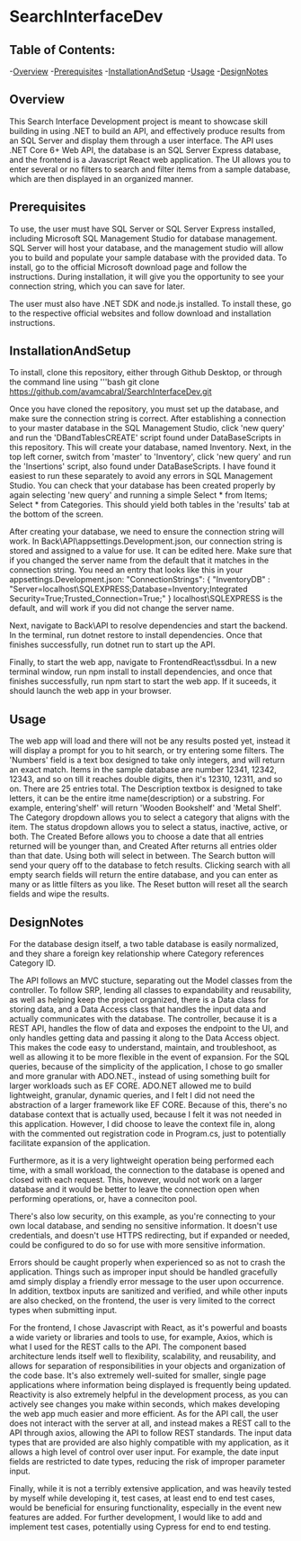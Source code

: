 # SearchInterfaceDev

## Table of Contents:

-[Overview](#overview)
-[Prerequisites](#prerequisites)
-[InstallationAndSetup](#installationandsetup)
-[Usage](#usage)
-[DesignNotes](#designnotes)


## Overview

This Search Interface Development project is meant to showcase skill building in using .NET to build an API, and effectively produce results from an SQL Server and display them through a user interface. The API uses .NET Core 6+ Web API, the database is an SQL Server Express database, and the frontend is a Javascript React web application. The UI allows you to enter several or no filters to search and filter items from a sample database, which are then displayed in an organized manner. 

## Prerequisites

To use, the user must have SQL Server or SQL Server Express installed, including Microsoft SQL Management Studio for database management. SQL Server will host your database, and the management studio will allow you to build and populate your sample database with the provided data. To install, go to the official Microsoft download page and follow the instructions. During installation, it will give you the opportunity to see your connection string, which you can save for later.

The user must also have .NET SDK and node.js installed. To install these, go to the respective official websites and follow download and installation instructions. 

## InstallationAndSetup

To install, clone this repository, either through Github Desktop, or through the command line using 
'''bash
    git clone https://github.com/avamcabral/SearchInterfaceDev.git

Once you have cloned the repository, you must set up the database, and make sure the connection string is correct. After establishing a connection to your master database in the SQL Management Studio, click 'new query' and run the 'DBandTablesCREATE' script found under DataBaseScripts in this repository. This will create your database, named Inventory. Next, in the top left corner, switch from 'master' to 'Inventory', click 'new query' and run the 'Insertions' script, also found under DataBaseScripts. I have found it easiest to run these separately to avoid any errors in SQL Management Studio. You can check that your database has been created properly by again selecting 'new query' and running a simple Select * from Items; Select * from Categories. This should yield both tables in the 'results' tab at the bottom of the screen.

After creating your database, we need to ensure the connection string will work. In Back\API\appsettings.Development.json, our connection string is stored and assigned to a value for use. It can be edited here. Make sure that if you changed the server name from the default that it matches in the connection string. You need an entry that looks like this in your appsettings.Development.json: 
  "ConnectionStrings": {
    "InventoryDB" : "Server=localhost\\SQLEXPRESS;Database=Inventory;Integrated Security=True;Trusted_Connection=True;"
  } 
  localhost\\SQLEXPRESS is the default, and will work if you did not change the server name. 

Next, navigate to Back\API to resolve dependencies and start the backend. In the terminal, run 
dotnet restore
to install dependencies. Once that finishes successfully, run 
dotnet run
to start up the API. 

Finally, to start the web app, navigate to FrontendReact\ssdbui. In a new terminal window, run 
npm install
to install dependencies, and once that finishes successfully, run 
npm start
to start the web app. If it suceeds, it should launch the web app in your browser. 

## Usage

The web app will load and there will not be any results posted yet, instead it will display a prompt for you to hit search, or try entering some filters. The 'Numbers' field is a text box designed to take only integers, and will return an exact match. Items in the sample database are number 12341, 12342, 12343, and so on till it reaches double digits, then it's 12310, 12311, and so on. There are 25 entries total. 
The Description textbox is designed to take letters, it can be the entire itme name(description) or a substring. For example, entering'shelf' will return 'Wooden Bookshelf' and 'Metal Shelf'. 
The Category dropdown allows you to select a category that aligns with the item. 
The status dropdown allows you to select a status, inactive, active, or both. 
The Created Before allows you to choose a date that all entries returned will be younger than, and Created After returns all entries older than that date. Using both will select in between.
The Search button will send your query off to the database to fetch results. Clicking search with all empty search fields will return the entire database, and you can enter as many or as little filters as you like. 
The Reset button will reset all the search fields and wipe the results.

## DesignNotes

For the database design itself, a two table database is easily normalized, and they share a foreign key relationship where Category references Category ID. 

The API follows an MVC stucture, separating out the Model classes from the controller. To follow SRP, lending all classes to expandability and reusability, as well as helping keep the project organized, there is a Data class for storing data, and a Data Access class that handles the input data and actually communicates with the database. The controller, because it is a REST API, handles the flow of data and exposes the endpoint to the UI, and only handles getting data and passing it along to the Data Access object. This makes the code easy to understand, maintain, and troubleshoot, as well as allowing it to be more flexible in the event of expansion. For the SQL queries, because of the simplicity of the application, I chose to go smaller and more granular with ADO.NET., instead of using something built for larger workloads such as EF CORE. ADO.NET allowed me to build lightweight, granular, dynamic queries, and I felt I did not need the abstraction of a larger framework like EF CORE. Because of this, there's no database context that is actually used, because I felt it was not needed in this application. However, I did choose to leave the context file in, along with the commented out registration code in Program.cs, just to potentially facilitate expansion of the application. 

Furthermore, as it is a very lightweight operation being performed each time, with a small workload, the connection to the database is opened and closed with each request. This, however, would not work on a larger database and it would be better to leave the connection open when performing operations, or, have a conneciton pool.

There's also low security, on this example, as you're connecting to your own local database, and sending no sensitive information. It doesn't use credentials, and doesn't use HTTPS redirecting, but if expanded or needed, could be configured to do so for use with more sensitive information. 

Errors should be caught properly when experienced so as not to crash the application. Things such as improper input should be handled gracefully amd simply display a friendly error message to the user upon occurrence. In addition, textbox inputs are sanitized and verified, and while other inputs are also checked, on the frontend, the user is very limited to the correct types when submitting input. 

For the frontend, I chose Javascript with React, as it's powerful and boasts a wide variety or libraries and tools to use, for example, Axios, which is what I used for the REST calls to the API. The component based architecture lends itself well to flexibility, scalability, and reusability, and allows for separation of responsibilities in your objects and organization of the code base. It's also extremely well-suited for smaller, single page applications where information being displayed is frequently being updated. Reactivity is also extremely helpful in the development process, as you can actively see changes you make within seconds, which makes developing the web app much easier and more efficient. As for the API call, the user does not interact with the server at all, and instead makes a REST call to the API through axios, allowing the API to follow REST standards. The input data types that are provided are also highly compatible with my application, as it allows a high level of control over user input. For example, the date input fields are restricted to date types, reducing the risk of improper parameter input. 

Finally, while it is not a terribly extensive application, and was heavily tested by myself while developing it, test cases, at least end to end test cases, would be beneficial for ensuring functionality, especially in the event new features are added. For further development, I would like to add and implement test cases, potentially using Cypress for end to end testing.
